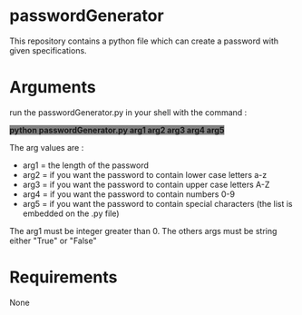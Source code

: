 # passwordGenerator

This repository contains a python file which can create a password with given specifications.

# Arguments

run the passwordGenerator.py in your shell with the command :

<b style="background-color:gray">python passwordGenerator.py arg1 arg2 arg3 arg4 arg5</b> 

The arg values are :

<ul>
	<li>arg1 = the length of the password</li>
	<li>arg2 = if you want the password to contain lower case letters a-z</li>
	<li>arg3 = if you want the password to contain upper case letters A-Z</li>
	<li>arg4 = if you want the password to contain numbers 0-9</li>
	<li>arg5 = if you want the password to contain special characters (the list is embedded on the .py file)</li>
</ul>

The arg1 must be integer greater than 0.
The others args must be string either "True" or "False"


# Requirements

None
 
